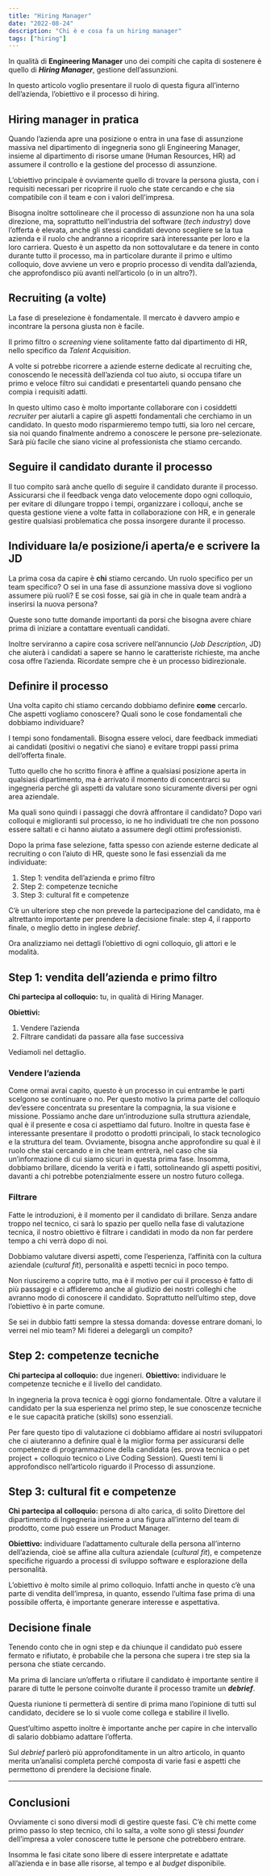 ```yaml
---
title: "Hiring Manager"
date: "2022-08-24"
description: "Chi è e cosa fa un hiring manager"
tags: ["hiring"]
---
```


In qualità di **Engineering Manager** uno dei compiti che capita di sostenere è quello di **_Hiring Manager_**, gestione dell’assunzioni. 

In questo articolo voglio presentare il ruolo di questa figura all’interno dell’azienda, l’obiettivo e il processo di hiring.

## Hiring manager in pratica
Quando l’azienda apre una posizione o entra in una fase di assunzione massiva nel dipartimento di ingegneria sono gli Engineering Manager, insieme al dipartimento di risorse umane (Human Resources, HR) ad assumere il controllo e la gestione del processo di assunzione.

L’obiettivo principale è ovviamente quello di trovare la persona giusta, con i requisiti necessari per ricoprire il ruolo che state cercando e che sia compatibile con il team e con i valori dell’impresa.

Bisogna inoltre sottolineare che il processo di assunzione non ha una sola direzione, ma, soprattutto nell’industria del software (_tech industry_) dove l’offerta è elevata, anche gli stessi candidati devono scegliere se la tua azienda e il ruolo che andranno a ricoprire sarà interessante per loro e la loro carriera. 
Questo è un aspetto da non sottovalutare e da tenere in conto durante tutto il processo, ma in particolare durante il primo e ultimo colloquio, dove avviene un vero e proprio processo di vendita dall’azienda, che approfondisco più avanti nell’articolo (o in un altro?).

## Recruiting (a volte)
La fase di preselezione è fondamentale. Il mercato è davvero ampio e incontrare la persona giusta non è facile.

Il primo filtro o _screening_ viene solitamente fatto dal dipartimento di HR, nello specifico da _Talent Acquisition_. 

A volte si potrebbe ricorrere a aziende esterne dedicate al recruiting che, conoscendo le necessità dell’azienda col tuo aiuto, si occupa tifare un primo e veloce filtro sui candidati e presentarteli quando pensano che compia i requisiti adatti.

In questo ultimo caso è molto importante collaborare con i cosiddetti _recruiter_ per aiutarli a capire gli aspetti fondamentali che cerchiamo in un candidato. 
In questo modo risparmieremo tempo tutti, sia loro nel cercare, sia noi quando finalmente andremo a conoscere le persone pre-selezionate. Sarà più facile che siano vicine al professionista che stiamo cercando. 

## Seguire il candidato durante il processo
Il tuo compito sarà anche quello di seguire il candidato durante il processo. Assicurarsi che il feedback venga dato velocemente dopo ogni colloquio, per evitare di dilungare troppo i tempi, organizzare i colloqui, anche se questa gestione viene a volte fatta in collaborazione con HR, e in generale gestire qualsiasi problematica che possa insorgere durante il processo.

## Individuare la/e posizione/i aperta/e e scrivere la JD
La prima cosa da capire è **chi** stiamo cercando. 
Un ruolo specifico per un team specifico? O sei in una fase di assunzione massiva dove si vogliono assumere più ruoli? E se così fosse, sai già in che in quale team andrà a inserirsi la nuova persona?

Queste sono tutte domande importanti da porsi che bisogna avere chiare prima di iniziare a contattare eventuali candidati.

Inoltre serviranno a capire cosa scrivere nell’annuncio (_Job Description_, JD) che aiuterà i candidati a sapere se hanno le caratteriste richieste, ma anche cosa offre l’azienda. Ricordate sempre che è un processo bidirezionale.


## Definire il processo
Una volta capito chi stiamo cercando dobbiamo definire **come** cercarlo.
Che aspetti vogliamo conoscere? Quali sono le cose fondamentali che dobbiamo individuare?

I tempi sono fondamentali. Bisogna essere veloci, dare feedback immediati ai candidati (positivi o negativi che siano) e evitare troppi passi prima dell’offerta finale.

Tutto quello che ho scritto finora è affine a qualsiasi posizione aperta in qualsiasi dipartimento, ma è arrivato il momento di concentrarci su ingegneria perché gli aspetti da valutare sono sicuramente diversi per ogni area aziendale.

Ma quali sono quindi i passaggi che dovrà affrontare il candidato?
Dopo vari colloqui e miglioranti sul processo, io ne ho individuati tre che non possono essere saltati e ci hanno aiutato a assumere degli ottimi professionisti.

Dopo la prima fase selezione, fatta spesso con aziende esterne dedicate al recruiting o con l’aiuto di HR, queste sono le fasi essenziali da me individuate:
1. Step 1: vendita dell’azienda e primo filtro
2. Step 2: competenze tecniche
3. Step 3: cultural fit e competenze

C’è un ulteriore step che non prevede la partecipazione del candidato, ma è altrettanto importante per prendere la decisione finale: step 4, il rapporto finale, o meglio detto in inglese _debrief_.

Ora analizziamo nei dettagli l’obiettivo di ogni colloquio, gli attori e le modalità.

## Step 1: vendita dell’azienda e primo filtro
**Chi partecipa al colloquio:** tu, in qualità di Hiring Manager.

**Obiettivi:**
1. Vendere l’azienda
2. Filtrare candidati da passare alla fase successiva

Vediamoli nel dettaglio.

### Vendere l’azienda
Come ormai avrai capito, questo è un processo in cui entrambe le parti scelgono se continuare o no.
Per questo motivo la prima parte del colloquio dev’essere concentrata su presentare la compagnia, la sua visione e missione.
Possiamo anche dare un’introduzione sulla struttura aziendale, qual è il presente e cosa ci aspettiamo dal futuro.
Inoltre in questa fase è interessante presentare il prodotto o prodotti principali, lo stack tecnologico e la struttura del team.
Ovviamente, bisogna anche approfondire su qual è il ruolo che stai  cercando e in che team entrerà, nel caso che sia un’informazione di cui siamo sicuri in questa prima fase.
Insomma, dobbiamo brillare, dicendo la verità e i fatti, sottolineando gli aspetti positivi, davanti a chi potrebbe potenzialmente essere un nostro futuro collega.

### Filtrare
Fatte le introduzioni, è il momento per il candidato di brillare.
Senza andare troppo nel tecnico, ci sarà lo spazio per quello nella fase di valutazione tecnica, il nostro obiettivo è filtrare i candidati in modo da non far perdere tempo a chi verrà dopo di noi.

Dobbiamo valutare diversi aspetti, come l’esperienza, l’affinità con la cultura aziendale (_cultural fit_), personalità e aspetti tecnici in poco tempo. 

Non riusciremo a coprire tutto, ma è il motivo per cui il processo è fatto di più passaggi e ci affideremo anche al giudizio dei nostri colleghi che avranno modo di conoscere il candidato.
Soprattutto nell’ultimo step, dove l’obiettivo è in parte comune.

Se sei in dubbio fatti sempre la stessa domanda: dovesse entrare domani, lo verrei nel mio team? Mi fiderei a delegargli un compito?

## Step 2: competenze tecniche
**Chi partecipa al colloquio:** due ingeneri.
**Obiettivo:** individuare le competenze tecniche e il livello del candidato.

In ingegneria la prova tecnica è oggi giorno fondamentale. 
Oltre a valutare il candidato per la sua esperienza nel primo step, le sue conoscenze tecniche e le sue capacità pratiche (skills) sono essenziali.

Per fare questo tipo di valutazione ci dobbiamo affidare ai nostri sviluppatori che ci aiuteranno a definire qual è la miglior forma per assicurarsi delle competenze di programmazione della candidata (es. prova tecnica o pet project + colloquio tecnico o Live Coding Session). 
Questi temi li approfondisco nell’articolo riguardo il Processo di assunzione.


## Step 3: cultural fit e competenze
**Chi partecipa al colloquio:** persona di alto carica, di solito Direttore del dipartimento di Ingegneria insieme a una figura all’interno del team di prodotto, come può essere un Product Manager.

**Obiettivo:** individuare l’adattamento culturale della persona all’interno dell’azienda, cioè se affine alla cultura aziendale (_cultural fit_), e competenze specifiche riguardo a processi di sviluppo software e esplorazione della personalità.

L’obiettivo è molto simile al primo colloquio. Infatti anche in questo c’è una parte di vendita dell’impresa, in quanto, essendo l’ultima fase prima di una possibile offerta, è importante generare interesse e aspettativa.

## Decisione finale
Tenendo conto che in ogni step e da chiunque il candidato può essere fermato e rifiutato, è probabile che la persona che supera i tre step sia la persona che stiate cercando.

Ma prima di lanciare un’offerta o rifiutare il candidato è importante sentire il parare di tutte le persone coinvolte durante il processo tramite un **_debrief_**.

Questa riunione ti permetterà di sentire di prima mano l’opinione di tutti sul candidato, decidere se lo si vuole come collega e stabilire il livello.

Quest’ultimo aspetto inoltre è importante anche per capire in che intervallo di salario dobbiamo adattare l’offerta.

Sul _debrief_ parlerò più approfonditamente in un altro articolo, in quanto merita un’analisi completa perché composta di varie fasi e aspetti che permettono di prendere la decisione finale.  

- - - -
## Conclusioni
Ovviamente ci sono diversi modi di gestire queste fasi. C’è chi mette come primo passo lo step tecnico, chi lo salta, a volte sono gli stessi _founder_ dell’impresa a voler conoscere tutte le persone che potrebbero entrare.

Insomma le fasi citate sono libere di essere interpretate e adattate all’azienda e in base alle risorse, al tempo e al _budget_ disponibile.